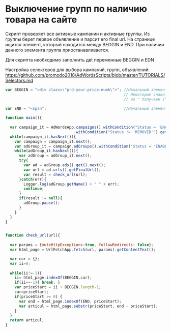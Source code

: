 # Выключение групп по наличию товара на сайте
Скрипт проверяет все активные кампании и активные группы. Из группы берет первое объявление и парсит его final url.
На странице ищится элемент, который находится между BEGGIN и END. При наличии данного элемента
группа приостанавливается.

Для скрипта необходимо заполнить двt переменные BEGGIN и EDN

Настройка селекторов для выбора кампаний, групп, объявлений:
https://github.com/promodo2018/AdWordsScripts/blob/master/TUTORIALS/Selectors.md


```js
var BEGGIN = "<div class=\"prd-your-price-numb\">"; //Начальный элемент, от которого начнется парсинг.
                                                    // Некоторые знаки необходимо экранировать, например
                                                    // из " получаем \". Из  \  - \\; 
                                                    
var END = "<span";                                  //Начальный элемент, от которого начнется парсинг

function main(){
  
  var campaign_it = AdWordsApp.campaigns().withCondition("Status = 'ENABLED'")
                              .withCondition("Status != 'REMOVED'").get(); //Селектор кампании
  while(campaign_it.hasNext()){
    var campaign = campaign_it.next();
    var adGroup_it = campaign.adGroups().withCondition("Status = 'ENABLED'").get(); //Селектор группы
    while(adGroup_it.hasNext()){
      var adGroup = adGroup_it.next();
      try{
        var ad = adGroup.ads().get().next();
        var url = ad.urls().getFinalUrl();
        var result = check_url(url);
      }catch(err){
        Logger.log(adGroup.getName() + " " + err);
        continue;
      }
      if(result != null){
        adGroup.pause();
      }
    }
  }
}


function check_url(url){
  
  var params = {muteHttpExceptions:true, followRedirects: false};
  var html_page = UrlFetchApp.fetch(url, params).getContentText();

  var cur = {};
  var ii=0; 
  
  while(ii!=-1){
    ii= html_page.indexOf(BEGGIN,cur);
    if(ii==-1){ break; }
    var priceStart = ii + BEGGIN.length-1;
    cur=priceStart;
    if(priceStart >= 0) {
      var end = html_page.indexOf(END, priceStart);
      var articul = html_page.substr(priceStart, end - priceStart);
    }
  }
  return articul;
}
```

